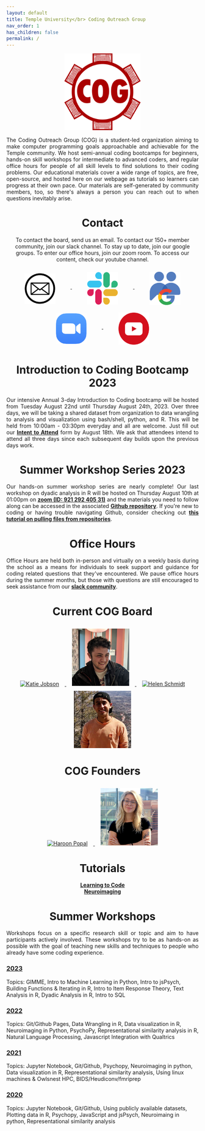 ```yaml
---
layout: default
title: Temple University</br> Coding Outreach Group
nav_order: 1
has_children: false
permalink: /
---
```

<div style="text-align: center;">
	<img src="/assets/images/COG_Color.png" alt="COG Logo" style="margin: 0px 0px 0px 0px;" width="200"/>
</div>
<p style="text-align: justify;">The Coding Outreach Group (COG) is a student-led organization aiming to make computer programming goals approachable and achievable for the Temple community. We host semi-annual coding bootcamps for beginners, hands-on skill workshops for intermediate to advanced coders, and regular office hours for people of all skill levels to find solutions to their coding problems. Our educational materials cover a wide range of topics, are free, open-source, and hosted here on our webpage as tutorials so learners can progress at their own pace. Our materials are self-generated by community members, too, so there's always a person you can reach out to when questions inevitably arise.</p>   

<h1 style="text-align: center;">Contact</h1>
<p style="text-align: center;">To contact the board, send us an email. To contact our 150+ member community, join our slack channel. To stay up to date, join our google groups. To enter our office hours, join our zoom room. To access our content, check our youtube channel.</p>
<div style="text-align: center;">
    <a href="mailto:coding.outreach.group@gmail.com"> 
	<img src="/assets/images/email_BW.png" alt="Email Us" align="middle" style="margin: 10px 40px 10px 40px;"  width="80"/>
  </a>
  <a href="https://tucodingoutreachgroup.slack.com/"> 
	<img src="/assets/images/slack_Color.png" alt="Join Our Slack" align="middle" style="margin: 10px 40px 10px 40px;"  width="80"/>
  </a>
  <a href="https://groups.google.com/forum/#!forum/coding-outreach-group/join"> 
	<img src="/assets/images/groups_Color.png" alt="Join Our Google Groups" align="middle" style="margin: 10px 40px 10px 40px;"  width="80"/>
  </a>
  <a href="https://temple.zoom.us/j/97809988629"> 
	<img src="/assets/images/zoom_Color.png" alt="Office Hour Zoom Room" align="middle" style="margin: 10px 40px 10px 40px;"  width="80"/>
  </a>
   <a href="https://www.youtube.com/channel/UCkTnWhGsF8eiLOPl2CHHeIA"> 
	<img src="/assets/images/youtube_Color.png" alt="Subscribe to our Youtube Channel" align="middle" style="margin: 10px 40px 10px 40px;"  width="80"/>
  </a>
</div>

<h1 style="text-align: center;">Introduction to Coding Bootcamp 2023</h1>

<p style="text-align: justify;">Our intensive Annual 3-day Introduction to Coding bootcamp will be hosted from Tuesday August 22nd until Thursday August 24th, 2023. Over three days, we will be taking a shared dataset from organization to data wrangling to analysis and visualization using bash/shell, python, and R. This will be held from 10:00am - 03:30pm everyday and all are welcome. Just fill out our <a href="https://forms.gle/SfW1wa69g5y9u1z39"><strong>Intent to Attend</strong></a> form by August 18th. We ask that attendees intend to attend all three days since each subsequent day builds upon the previous days work.

<h1 style="text-align: center;">Summer Workshop Series 2023</h1>

<p style="text-align: justify;">Our hands-on summer workshop series are nearly complete! Our last workshop on dyadic analysis in R will be hosted on Thursday August 10th at 01:00pm on <a href="https://temple.zoom.us/j/92129240531"><strong>zoom (ID: 921 292 405 31)</strong></a> and the materials you need to follow along can be accessed in the associated <a href="https://github.com/TU-Coding-Outreach-Group/cog_summer_workshops_2023/blob/master/README.md"><strong>Github repository</strong></a>. If you're new to coding or having trouble navigating Github, consider checking out <a href="https://blog.hubspot.com/website/download-from-github"><strong>this tutorial on pulling files from repositories</strong></a>.</p>

<!-- <p style="text-align: justify;">Our hands-on summer workshop series is underway with tutorials every Thursday (01:00pm) between June 29th and August 17th. These workshops will be hosted exclusively on <a href="https://temple.zoom.us/j/92129240531"><strong>zoom (ID: 921 292 405 31)</strong></a> and the materials you need to follow along can be accessed in the associated <a href="https://github.com/TU-Coding-Outreach-Group/cog_summer_workshops_2023/blob/master/README.md"><strong>Github repository</strong></a>. If you're new to coding or having trouble navigating Github, consider checking out <a href="https://blog.hubspot.com/website/download-from-github"><strong>this tutorial on pulling files from repositories</strong></a>.</p> -->

<h1 style="text-align: center;">Office Hours</h1>

<p style="text-align: justify;">Office Hours are held both in-person and virtually on a weekly basis during the school as a means for individuals to seek support and guidance for coding related questions that they've encountered. We pause office hours during the summer months, but those with questions are still encouraged to seek assistance from our <a href="https://tucodingoutreachgroup.slack.com/"><strong>slack community</strong></a>.</p>

<!------------------ The message that we used when we were on strike; leaving it in the code in case admin gets dumb again --------------------------->

<!-- <div style="text-align: center;">
	<img src="/assets/images/TUGSA_Color.png" alt="When We Fight, We Win" align="middle" style="margin: 20px 20px 20px 20px;"  width="200"/>
</div> -->

<!-- <p style="text-align: center;"> On January 31st, 2023, the Temple University Graduate Students' Association announced an indefinite strike in response to stagnated negotiations with Temple's administration. Because COG has been founded, directed, and operated entirely by graduate students volunteering their labor due to a passion for community and education, TUGSA's mission is indivisibly tied to our mission. As such, all labor beyond that which is required for the fulfillment of any one individual's degree will cease until TUGSA wins their strike. This unfortuantely includes our weekly office hours. Until graduate students are adequately compensated for their labor, Temple is failing to fulfill it's promise to champion diversity, equity, and inclusion related issues. We look forward to resuming office hours and continuing to build our supportive, vibrant programming and research community once a fair contract has been reached. Please send an email to our <a href="mailto:union@tugsa.org"><i>executive board</i></a> or visit our website at <a href="https://tugsa.org">tugsa.org</a> to learn how you can show your support. Also, considering donating to our <a href="https://tugsa.betterworld.org/campaigns/tugsa-strike-fund">strike fund</a>.</p>

<h1 style="text-align: center;"><b>When We Fight, We Win</b></h1>  -->

<!-- -------------------------------------------------------------------------------------------------------------------------------------------------->

<!-- The message we usually put up during the school year -->

<!-- <p style="text-align: center;">You can attend in-person (Weiss 645) or via <a href="https://temple.zoom.us/j/97809988629"><strong>zoom</strong></a>.</p> -->

<!-- ----------------------------------------------------- -->
<h1 style="text-align: center;">Current COG Board</h1>
<div style="text-align: center;">   
   <a href="https://kjobson-neuro.github.io/"> 
	<img src="/assets/images/KatieJobson.jpg" alt="Katie Jobson" style="margin: 10px 15px 00px 15px;" width="150"/>
   </a>
   <a href="https://wj-mitchell.github.io"> 
	<img src="/assets/images/BillyMitchell.jpg" alt="Billy Mitchell" style="margin: 10px 15px 00px 15px;" width="150"/>
   </a>
   <a href="https://hschmidt12.github.io/"> 
	<img src="/assets/images/HelenSchmidt.jpg" alt="Helen Schmidt" style="margin: 10px 15px 00px 15px;" width="150"/>
   </a>
   <a href="https://www.researchgate.net/scientific-contributions/Steven-A-Martinez-2159311354"> 
	<img src="/assets/images/StevenMartinez.jpg" alt="Steven Martinez" style="margin: 10px 15px 00px 15px;" width="150"/>
   </a>
</div>

<h1 style="text-align: center;">COG Founders</h1>
<div style="text-align: center;">
   <a href="https://hspopal.github.io/"> 
	<img src="/assets/images/HaroonPopal.png" alt="Haroon Popal" style="margin: 10px 15px 00px 15px;" width="150"/>
   </a>
   <a href="https://www.fox.temple.edu/about-fox/directory/liz-beard/"> 
	<img src="/assets/images/LizBeard.jpg" alt="Liz Beard" style="margin: 10px 15px 00px 15px;" width="150"/>
   </a>   
</div>

<h1 style="text-align: center;">Tutorials</h1>
<div style="text-align: center;">
   <a href="https://github.com/TU-Coding-Outreach-Group/tu-coding-outreach-group.github.io/blob/master/tutorials.md"> 
	<strong>Learning to Code</strong>
   </a>  
       <br>
   <a href="https://github.com/TU-Coding-Outreach-Group/Tutorials/blob/master/Neuroimaging.md"> 
	<strong>Neuroimaging</strong>
   </a>
</div>

<h1 style="text-align: center;">Summer Workshops</h1>
<p style="text-align: justify;">Workshops focus on a specific research skill or topic and aim to have participants actively involved. These workshops try to be as hands-on as possible with the goal of teaching new skills and techniques to people who already have some coding experience.</p>

### **[2023](https://github.com/TU-Coding-Outreach-Group/cog_summer_workshops_2023/blob/master/README.md)**
Topics: GIMME, Intro to Machine Learning in Python, Intro to jsPsych, Building Functions & Iterating in R,  Intro to Item Response Theory, Text Analysis in R, Dyadic Analysis in R, Intro to SQL 


### **[2022](https://github.com/TU-Coding-Outreach-Group/cog_summer_workshops_2022/blob/master/README.md)**
Topics: Git/Github Pages, Data Wrangling in R, Data visualization in R, Neuroimaging in Python, PsychoPy, Representational similarity analysis in R, Natural Language Processing, Javascript Integration with Qualtrics 


### **[2021](https://github.com/TU-Coding-Outreach-Group/cog_summer_workshops_2021/blob/master/README.md)**
Topics: Jupyter Notebook, Git/Github, Psychopy, Neuroimaging in python, Data visualization in R, Representational similarity analysis, Using linux machines & Owlsnest HPC, BIDS/Heudiconv/fmriprep


### **[2020](https://github.com/TU-Coding-Outreach-Group/cog_summer_workshops_2020/blob/master/README.md)**
Topics: Jupyter Notebook, Git/Github, Using publicly available datasets, Plotting data in R, Psychopy, JavaScript and jsPsych, Neuroimaing in python, Representational similarity analysis
